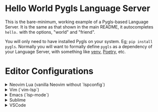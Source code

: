 # Hello World Pygls Language Server

This is the bare-minimum, working example of a Pygls-based Language Server. It is the same as that shown in the main README, it autocompletes `hello.` with the options, "world" and "friend".

You will only need to have installed Pygls on your system. Eg; `pip install pygls`. Normally you will want to formally define `pygls` as a dependency of your Language Server, with something like [venv](https://docs.python.org/3/library/venv.html), [Poetry](https://python-poetry.org/), etc.

# Editor Configurations

<details>
<summary>Neovim Lua (vanilla Neovim without `lspconfig`)</summary>

  Normally, once you have completed your own Language Server, you will want to submit it to the [LSP Config](https://github.com/neovim/nvim-lspconfig) repo, it is the defacto way to support Language Servers in the Neovim ecosystem. But before then you can just use something like this:

  ```lua
  vim.api.nvim_create_autocmd({ "BufEnter" }, {
    -- NB: You must remember to manually put the file extension pattern matchers for each LSP filetype
    pattern = { "*" },
    callback = function()
      vim.lsp.start({
        name = "hello-world-pygls-example",
        cmd = { "python path-to-hello-world-example/main.py" },
        root_dir = vim.fs.dirname(vim.fs.find({ ".git" }, { upward = true })[1])
      })
    end,
  })
  ```
</details>

<details>
<summary>Vim (`vim-lsp`)</summary>

  ```vim
  augroup HelloWorldPythonExample
  au!
  autocmd User lsp_setup call lsp#register_server({
      \ 'name': 'hello-world-pygls-example',
      \ 'cmd': {server_info->['python', 'path-to-hello-world-example/main.py']},
      \ 'allowlist': ['*']
      \ }})
  augroup END
  ```
</details>

<details>
<summary>Emacs (`lsp-mode`)</summary>
  Normally, once your Language Server is complete, you'll want to submit it to the [M-x Eglot](https://github.com/joaotavora/eglot) project, which will automatically set your server up. Until then, you can use:

  ```
  (make-lsp-client :new-connection
  (lsp-stdio-connection
    `(,(executable-find "python") "path-to-hello-world-example/main.py"))
    :activation-fn (lsp-activate-on "*")
    :server-id 'hello-world-pygls-example')))
  ```
</details>

<details>
<summary>Sublime</summary>


  ```
  {
      "clients": {
        "pygls-hello-world-example": {
          "command": ["python", "path-to-hello-world-example/main.py"],
          "enabled": true,
          "selector": "source.python"
        }
      }
    }
  ```
</details>

<details>
<summary>VSCode</summary>
  
  VSCode is the most complex of the editors to setup. See the [json-vscode-extension](https://github.com/openlawlibrary/pygls/tree/master/examples/json-vscode-extension) for an idea of how to do it.
</details>
